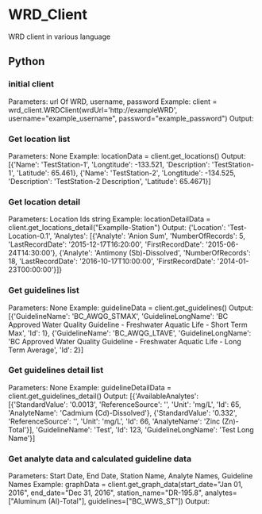 # WRD_Client
WRD client in various language

## Python

### initial client
Parameters: url Of WRD, username, password
Example: client = wrd_client.WRDClient(wrdUrl='http://exampleWRD', username="example_username", password="example_password")
Output:

### Get location list
Parameters: None
Example: locationData = client.get_locations()
Output: [{'Name': 'TestStation-1', 'Longtitude': -133.521, 'Description': 'TestStation-1', 'Latitude': 65.461}, {'Name': 'TestStation-2', 'Longtitude': -134.525, 'Description': 'TestStation-2 Description', 'Latitude': 65.4671}]

### Get location detail
Parameters: Location Ids string
Example: locationDetailData = client.get_locations_detail("Examplle-Station")
Output: {'Location': 'Test-Location-0.1', 'Analytes': [{'Analyte': 'Anion Sum', 'NumberOfRecords': 5, 'LastRecordDate': '2015-12-17T16:20:00', 'FirstRecordDate': '2015-06-24T14:30:00'}, {'Analyte': 'Antimony (Sb)-Dissolved', 'NumberOfRecords': 18, 'LastRecordDate': '2016-10-17T10:00:00', 'FirstRecordDate': '2014-01-23T00:00:00'}]}

### Get guidelines list
Parameters: None
Example: guidelineData = client.get_guidelines()
Output: [{'GuidelineName': 'BC_AWQG_STMAX', 'GuidelineLongName': 'BC Approved Water Quality Guideline - Freshwater Aquatic Life - Short Term Max', 'Id': 1}, {'GuidelineName': 'BC_AWQG_LTAVE', 'GuidelineLongName': 'BC Approved Water Quality Guideline - Freshwater Aquatic Life - Long Term Average', 'Id': 2}]

### Get guidelines detail list
Parameters: None
Example: guidelineDetailData = client.get_guidelines_detail()
Output: [{'AvailableAnalytes': [{'StandardValue': '0.0013', 'ReferenceSource': '', 'Unit': 'mg/L', 'Id': 65, 'AnalyteName': 'Cadmium (Cd)-Dissolved'}, {'StandardValue': '0.332', 'ReferenceSource': '', 'Unit': 'mg/L', 'Id': 66, 'AnalyteName': 'Zinc (Zn)-Total'}], 'GuidelineName': 'Test', 'Id': 123, 'GuidelineLongName': 'Test Long Name'}]

### Get analyte data and calculated guideline data
Parameters: Start Date, End Date, Station Name, Analyte Names, Guideline Names
Example: graphData = client.get_graph_data(start_date="Jan 01, 2016", end_date="Dec 31, 2016", station_name="DR-195.8", analytes=["Aluminum (Al)-Total"], guidelines=["BC_WWS_ST"])
Output: